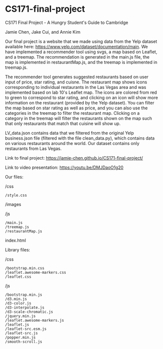 # CS171-final-project
CS171 Final Project - A Hungry Student's Guide to Cambridge

Jamie Chen, Jake Cui, and Annie Kim

Our final project is a website that we made using data from the Yelp dataset available here: https://www.yelp.com/dataset/documentation/main.
We have implemented a recommender tool using svgs, a map based on Leaflet, and a treemap. The recommendation is generated
in the main.js file, the map is implemented in restaurantMap.js, and the treemap is implemented in treemap.js.

The recommender tool generates suggested restaurants based on user input of price, star rating, and cuisne. The restaurant map shows icons corresponding to individual
restaurants in the Las Vegas area and was implemented based on lab 10's Leaflet map. The icons are colored from red to green to correspond
to star rating, and clicking on an icon will show more information on the restaurant (provided by the Yelp dataset). You can filter the map
based on star rating as well as price, and you can also use the categories in the treemap to filter the restaurant map. Clicking on a category
in the treemap will filter the restaurants shown on the map such that only restaurants that match that cuisine will show up.

LV_data.json contains data that we filtered from the original Yelp business.json file (filtered with the file clean_data.py), which contains data on various restaurants
around the world. Our dataset contains only restaurants from Las Vegas.

Link to final project: https://jamie-chen.github.io/CS171-final-project/

Link to video presentation: https://youtu.be/DMJDaoO1g20

Our files:

/css

    /style.css

/images

/js

    /main.js
    /treemap.js
    /restaurantMap.js

index.html

Library files:

/css

    /bootstrap.min.css
    /leaflet.awesome-markers.css
    /leaflet.css

/js

    /bootstrap.min.js
    /d3.min.js
    /d3-color.js
    /d3-interpolate.js
    /d3-scale-chromatic.js
    /jquery.min.js
    /leaflet.awesome-markers.js
    /leaflet.js
    /leaflet-src.esm.js
    /leaflet-src.js
    /popper.min.js
    /smooth-scroll.js

